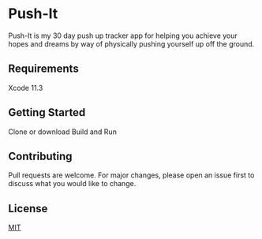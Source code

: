 # Push-It

Push-It is my 30 day push up tracker app for helping you achieve your hopes and dreams by way of physically pushing yourself up off the ground.

## Requirements
Xcode 11.3

## Getting Started
Clone or download
Build and Run

## Contributing
Pull requests are welcome. For major changes, please open an issue first to discuss what you would like to change.


## License
[MIT](https://choosealicense.com/licenses/mit/)

